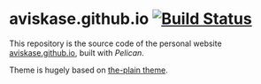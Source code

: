 # aviskase.github.io [![Build Status](https://travis-ci.org/aviskase/aviskase.github.io.svg?branch=master)](https://travis-ci.org/aviskase/aviskase.github.io)

This repository is the source code of the personal website [aviskase.github.io](http://aviskase.github.io/), built with *Pelican*.

Theme is hugely based on [the-plain theme](https://github.com/heiswayi/the-plain).

